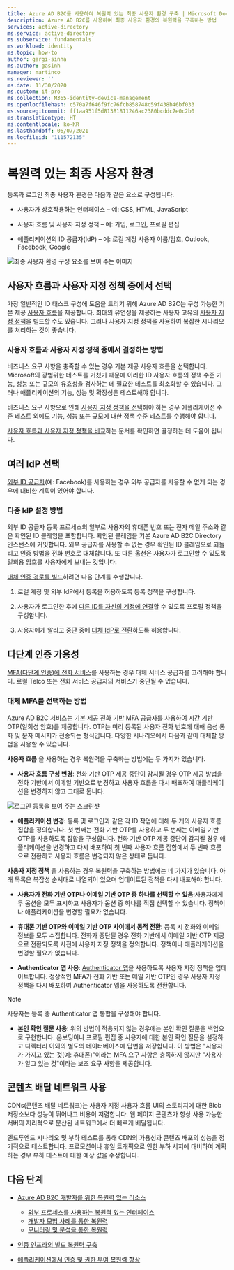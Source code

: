 ```yaml
---
title: Azure AD B2C를 사용하여 복원력 있는 최종 사용자 환경 구축 | Microsoft Docs
description: Azure AD B2C를 사용하여 최종 사용자 환경의 복원력을 구축하는 방법
services: active-directory
ms.service: active-directory
ms.subservice: fundamentals
ms.workload: identity
ms.topic: how-to
author: gargi-sinha
ms.author: gasinh
manager: martinco
ms.reviewer: ''
ms.date: 11/30/2020
ms.custom: it-pro
ms.collection: M365-identity-device-management
ms.openlocfilehash: c570a7f646f9fc76fcb858748c59f438b46bf033
ms.sourcegitcommit: ff1aa951f5d81381811246ac2380bcddc7e0c2b0
ms.translationtype: HT
ms.contentlocale: ko-KR
ms.lasthandoff: 06/07/2021
ms.locfileid: "111572135"
---
```

# <a name="resilient-end-user-experience"></a>복원력 있는 최종 사용자 환경

등록과 로그인 최종 사용자 환경은 다음과 같은 요소로 구성됩니다.

- 사용자가 상호작용하는 인터페이스 – 예: CSS, HTML, JavaScript

- 사용자 흐름 및 사용자 지정 정책 – 예: 가입, 로그인, 프로필 편집

- 애플리케이션의 ID 공급자(IdP) – 예: 로컬 계정 사용자 이름/암호, Outlook, Facebook, Google

![최종 사용자 환경 구성 요소를 보여 주는 이미지](media/resilient-end-user-experiences/end-user-experience-architecture.png)

## <a name="choose-between-user-flow-and-custom-policy"></a>사용자 흐름과 사용자 지정 정책 중에서 선택  

가장 일반적인 ID 태스크 구성에 도움을 드리기 위해 Azure AD B2C는 구성 가능한 기본 제공 [사용자 흐름](../../active-directory-b2c/user-flow-overview.md)을 제공합니다. 최대의 유연성을 제공하는 사용자 고유의 [사용자 지정 정책](../../active-directory-b2c/custom-policy-overview.md)을 빌드할 수도 있습니다. 그러나 사용자 지정 정책을 사용하여 복잡한 시나리오를 처리하는 것이 좋습니다.

### <a name="how-to-decide-between-user-flow-and-custom-policy"></a>사용자 흐름과 사용자 지정 정책 중에서 결정하는 방법

비즈니스 요구 사항을 충족할 수 있는 경우 기본 제공 사용자 흐름을 선택합니다. Microsoft의 광범위한 테스트를 거쳤기 때문에 이러한 ID 사용자 흐름의 정책 수준 기능, 성능 또는 규모의 유효성을 검사하는 데 필요한 테스트를 최소화할 수 있습니다. 그러나 애플리케이션의 기능, 성능 및 확장성은 테스트해야 합니다.

비즈니스 요구 사항으로 인해 [사용자 지정 정책을 선택](../../active-directory-b2c/user-flow-overview.md)해야 하는 경우 애플리케이션 수준 테스트 외에도 기능, 성능 또는 규모에 대한 정책 수준 테스트를 수행해야 합니다.

[사용자 흐름과 사용자 지정 정책을 비교](../../active-directory-b2c/user-flow-overview.md#comparing-user-flows-and-custom-policies)하는 문서를 확인하면 결정하는 데 도움이 됩니다.

## <a name="choose-multiple-idps"></a>여러 IdP 선택

[외부 ID 공급자](../../active-directory-b2c/add-identity-provider.md)(예: Facebook)를 사용하는 경우 외부 공급자를 사용할 수 없게 되는 경우에 대비한 계획이 있어야 합니다.

### <a name="how-to-set-up-multiple-idps"></a>다중 IdP 설정 방법

외부 ID 공급자 등록 프로세스의 일부로 사용자의 휴대폰 번호 또는 전자 메일 주소와 같은 확인된 ID 클레임을 포함합니다. 확인된 클레임을 기본 Azure AD B2C Directory 인스턴스에 커밋합니다. 외부 공급자를 사용할 수 없는 경우 확인된 ID 클레임으로 되돌리고 인증 방법을 전화 번호로 대체합니다. 또 다른 옵션은 사용자가 로그인할 수 있도록 일회용 암호를 사용자에게 보내는 것입니다.

 [대체 인증 경로를 빌드](https://github.com/azure-ad-b2c/samples/tree/master/policies/idps-filter)하려면 다음 단계를 수행합니다.

 1. 로컬 계정 및 외부 IdP에서 등록을 허용하도록 등록 정책을 구성합니다.

 2. 사용자가 로그인한 후에 [다른 ID를 자신의 계정에 연결](https://github.com/Azure-Samples/active-directory-b2c-advanced-policies/tree/master/account-linking)할 수 있도록 프로필 정책을 구성합니다.

 3. 사용자에게 알리고 중단 중에 [대체 IdP로 전환](../../active-directory-b2c/customize-ui-with-html.md#configure-dynamic-custom-page-content-uri)하도록 허용합니다.

## <a name="availability-of-multi-factor-authentication"></a>다단계 인증 가용성

[MFA(다단계 인증)에 전화 서비스](../../active-directory-b2c/phone-authentication-user-flows.md)를 사용하는 경우 대체 서비스 공급자를 고려해야 합니다. 로컬 Telco 또는 전화 서비스 공급자의 서비스가 중단될 수 있습니다.

### <a name="how-to-choose-an-alternate-mfa"></a>대체 MFA를 선택하는 방법  

Azure AD B2C 서비스는 기본 제공 전화 기반 MFA 공급자를 사용하여 시간 기반 OTP(일회성 암호)를 제공합니다. OTP는 미리 등록된 사용자 전화 번호에 대해 음성 통화 및 문자 메시지가 전송되는 형식입니다. 다양한 시나리오에서 다음과 같이 대체할 방법을 사용할 수 있습니다.

**사용자 흐름** 을 사용하는 경우 복원력을 구축하는 방법에는 두 가지가 있습니다.

- **사용자 흐름 구성 변경**: 전화 기반 OTP 제공 중단이 감지될 경우 OTP 제공 방법을 전화 기반에서 이메일 기반으로 변경하고 사용자 흐름을 다시 배포하여 애플리케이션을 변경하지 않고 그대로 둡니다.

![로그인 등록을 보여 주는 스크린샷](media/resilient-end-user-experiences/create-sign-in.png)

- **애플리케이션 변경**: 등록 및 로그인과 같은 각 ID 작업에 대해 두 개의 사용자 흐름 집합을 정의합니다. 첫 번째는 전화 기반 OTP를 사용하고 두 번째는 이메일 기반 OTP를 사용하도록 집합을 구성합니다. 전화 기반 OTP 제공 중단이 감지될 경우 애플리케이션을 변경하고 다시 배포하여 첫 번째 사용자 흐름 집합에서 두 번째 흐름으로 전환하고 사용자 흐름은 변경되지 않은 상태로 둡니다.  

**사용자 지정 정책** 을 사용하는 경우 복원력을 구축하는 방법에는 네 가지가 있습니다. 아래 목록은 복잡성 순서대로 나열되어 있으며 업데이트된 정책을 다시 배포해야 합니다.

- **사용자가 전화 기반 OTP나 이메일 기반 OTP 중 하나를 선택할 수 있음**:사용자에게 두 옵션을 모두 표시하고 사용자가 옵션 중 하나를 직접 선택할 수 있습니다. 정책이나 애플리케이션을 변경할 필요가 없습니다.

- **휴대폰 기반 OTP와 이메일 기반 OTP 사이에서 동적 전환**: 등록 시 전화와 이메일 정보를 모두 수집합니다. 전화가 중단될 경우 전화 기반에서 이메일 기반 OTP 제공으로 전환되도록 사전에 사용자 지정 정책을 정의합니다. 정책이나 애플리케이션을 변경할 필요가 없습니다.

- **Authenticator 앱 사용**: [Authenticator 앱](https://github.com/azure-ad-b2c/samples/tree/master/policies/custom-mfa-totp)을 사용하도록 사용자 지정 정책을 업데이트합니다. 정상적인 MFA가 전화 기반 또는 메일 기반 OTP인 경우 사용자 지정 정책을 다시 배포하여 Authenticator 앱을 사용하도록 전환합니다.

>[!Note]
>사용자는 등록 중 Authenticator 앱 통합을 구성해야 합니다.

- **본인 확인 질문 사용**: 위의 방법이 적용되지 않는 경우에는 본인 확인 질문을 백업으로 구현합니다. 온보딩이나 프로필 편집 중 사용자에 대한 본인 확인 질문을 설정하고 디렉터리 이외의 별도의 데이터베이스에 답변을 저장합니다. 이 방법은 "사용자가 가지고 있는 것(예: 휴대폰)"이라는 MFA 요구 사항은 충족하지 않지만 "사용자가 알고 있는 것"이라는 보조 요구 사항을 제공합니다.

## <a name="use-a-content-delivery-network"></a>콘텐츠 배달 네트워크 사용

CDNs(콘텐츠 배달 네트워크)는 사용자 지정 사용자 흐름 UI의 스토리지에 대한 Blob 저장소보다 성능이 뛰어나고 비용이 저렴합니다. 웹 페이지 콘텐츠가 항상 사용 가능한 서버의 지리적으로 분산된 네트워크에서 더 빠르게 배달됩니다.  

엔드투엔드 시나리오 및 부하 테스트를 통해 CDN의 가용성과 콘텐츠 배포의 성능을 정기적으로 테스트합니다. 프로모션이나 휴일 트래픽으로 인한 부하 서지에 대비하여 계획하는 경우 부하 테스트에 대한 예상 값을 수정합니다.
  
## <a name="next-steps"></a>다음 단계

- [Azure AD B2C 개발자를 위한 복원력 있는 리소스](resilience-b2c.md)
  
  - [외부 프로세스를 사용하는 복원력 있는 인터페이스](resilient-external-processes.md)
  - [개발자 모범 사례를 통한 복원력](resilience-b2c-developer-best-practices.md)
  - [모니터링 및 분석을 통한 복원력](resilience-with-monitoring-alerting.md)
- [인증 인프라의 빌드 복원력 구축](resilience-in-infrastructure.md)
- [애플리케이션에서 인증 및 권한 부여 복원력 향상](resilience-app-development-overview.md)
